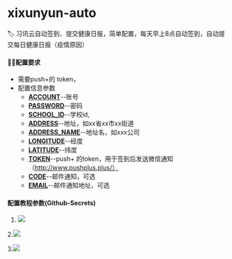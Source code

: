 # xixunyun-auto
🏷️ 习讯云自动签到、提交健康日报，简单配置，每天早上8点自动签到，自动提交每日健康日报（疫情原因）

#### 😶‍🌫️配置要求

- 需要push+的 token，
- 配置信息参数
  - **<u>ACCOUNT</u>**--账号
  - **<u>PASSWORD</u>**--密码
  - **<u>SCHOOL_ID</u>**--学校id,
  - **<u>ADDRESS</u>**--地址，如xx省xx市xx街道
  - **<u>ADDRESS_NAME</u>**--地址名，如xxx公司
  - **<u>LONGITUDE</u>**--经度
  - **<u>LATITUDE</u>**--纬度
  - **<u>TOKEN</u>**--push+ 的token，用于签到后发送微信通知 （http://www.pushplus.plus/）
  - **<u>CODE</u>**--邮件通知，可选
  - **<u>EMAIL</u>**--邮件通知地址，可选

#### 配置教程参数(Github-Secrets)

1. ![](https://ftp.bmp.ovh/imgs/2022/02/b259b4e2d9e504d4.png)

2.![](https://s3.bmp.ovh/imgs/2022/09/05/40f2249c22042c6d.png)

3.![](https://s3.bmp.ovh/imgs/2022/09/05/a496f6184aa4eaf7.png)

